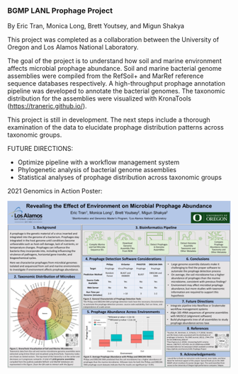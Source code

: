 ### BGMP LANL Prophage Project
By Eric Tran, Monica Long, Brett Youtsey, and Migun Shakya

This project was completed as a collaboration between the University of Oregon and Los Alamos National Laboratory.

The goal of the project is to understand how soil and marine environment affects microbial prophage abundance. Soil and marine bacterial genome assemblies were compiled from the RefSoil+ and MarRef reference sequence databases respectively. A high-throughput prophage annotation pipeline was developed to annotate the bacterial genomes. The taxonomic distribution for the assemblies were visualized with KronaTools (https://traneric.github.io/).

This project is still in development. The next steps include a thorough examination of the data to elucidate prophage distribution patterns across taxonomic groups.

FUTURE DIRECTIONS:

- Optimize pipeline with a workflow management system
- Phylogenetic analysis of bacterial genome assemblies
- Statistical analyses of prophage distribution across taxonomic groups

2021 Genomics in Action Poster:

![Image](GIA_Prophage_Poster.jpg)
